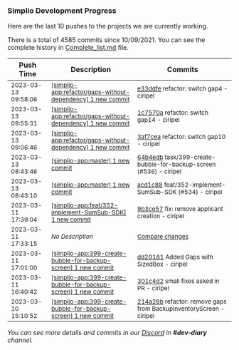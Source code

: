 
### Simplio Development Progress

Here are the last 10 pushes to the projects we are currently working.

There is a total of 4585 commits since 10/09/2021. You can see the complete history in
 [Complete_list.md](Complete_list.md) file.

| Push Time | Description | Commits |
| --- | --- | --- |
| <sub>2023-03-13 09:58:06</sub> | <sub>[[simplio-app:refactor/gaps\-without\-dependency] 1 new commit](https://github.com/SimplioOfficial/simplio-app/commit/e33ddfe1ab6934891814a5567bfdb60ed6428469)</sub> | <sub>[e33ddfe](https://github.com/SimplioOfficial/simplio-app/commit/e33ddfe1ab6934891814a5567bfdb60ed6428469) refactor: switch gap4 - ciripel</sub> |
| <sub>2023-03-13 09:55:31</sub> | <sub>[[simplio-app:refactor/gaps\-without\-dependency] 1 new commit](https://github.com/SimplioOfficial/simplio-app/commit/1c7570a8351df7e6cb9c69d80ee7ab873424a03c)</sub> | <sub>[1c7570a](https://github.com/SimplioOfficial/simplio-app/commit/1c7570a8351df7e6cb9c69d80ee7ab873424a03c) refactor: switch gap14 - ciripel</sub> |
| <sub>2023-03-13 09:06:46</sub> | <sub>[[simplio-app:refactor/gaps\-without\-dependency] 1 new commit](https://github.com/SimplioOfficial/simplio-app/commit/3af7cea3d78402c459649c87924638d11402d42f)</sub> | <sub>[3af7cea](https://github.com/SimplioOfficial/simplio-app/commit/3af7cea3d78402c459649c87924638d11402d42f) refactor: switch gap10 - ciripel</sub> |
| <sub>2023-03-13 08:43:46</sub> | <sub>[[simplio-app:master] 1 new commit](https://github.com/SimplioOfficial/simplio-app/commit/64b4edbda6aee1ebdfb1f55afed5db2e5c84601f)</sub> | <sub>[64b4edb](https://github.com/SimplioOfficial/simplio-app/commit/64b4edbda6aee1ebdfb1f55afed5db2e5c84601f) task/399-create-bubble-for-backup-screen (#536) - ciripel</sub> |
| <sub>2023-03-13 08:43:10</sub> | <sub>[[simplio-app:master] 1 new commit](https://github.com/SimplioOfficial/simplio-app/commit/acd1c88196bcb41b0909991398b111d9606a68ed)</sub> | <sub>[acd1c88](https://github.com/SimplioOfficial/simplio-app/commit/acd1c88196bcb41b0909991398b111d9606a68ed) feat/352-implement-SumSub-SDK (#534) - ciripel</sub> |
| <sub>2023-03-11 17:39:04</sub> | <sub>[[simplio-app:feat/352\-implement\-SumSub\-SDK] 1 new commit](https://github.com/SimplioOfficial/simplio-app/commit/9b3ce578ddc3a8e53bd1aecf9d0df6489084988b)</sub> | <sub>[9b3ce57](https://github.com/SimplioOfficial/simplio-app/commit/9b3ce578ddc3a8e53bd1aecf9d0df6489084988b) fix: remove applicant creation - ciripel</sub> |
| <sub>2023-03-11 17:33:15</sub> | <sub>_No Description_</sub> | <sub>[Compare changes](https://github.com/SimplioOfficial/simplio-app/compare/73973882a708...481ead1daff5)</sub> |
| <sub>2023-03-11 17:01:00</sub> | <sub>[[simplio-app:399\-create\-bubble\-for\-backup\-screen] 1 new commit](https://github.com/SimplioOfficial/simplio-app/commit/dd20181ab4fad37359c9811cea159e903cedd38d)</sub> | <sub>[dd20181](https://github.com/SimplioOfficial/simplio-app/commit/dd20181ab4fad37359c9811cea159e903cedd38d) Added Gaps with SizedBox - ciripel</sub> |
| <sub>2023-03-11 16:40:42</sub> | <sub>[[simplio-app:399\-create\-bubble\-for\-backup\-screen] 1 new commit](https://github.com/SimplioOfficial/simplio-app/commit/301c4d2cb601ecb1094f9542b0d56b9867c3e3f1)</sub> | <sub>[301c4d2](https://github.com/SimplioOfficial/simplio-app/commit/301c4d2cb601ecb1094f9542b0d56b9867c3e3f1) small fixes asked in PR - ciripel</sub> |
| <sub>2023-03-10 15:10:52</sub> | <sub>[[simplio-app:399\-create\-bubble\-for\-backup\-screen] 1 new commit](https://github.com/SimplioOfficial/simplio-app/commit/214a28bd60ba3e5af6ba4ae46eda4ba4e29f760a)</sub> | <sub>[214a28b](https://github.com/SimplioOfficial/simplio-app/commit/214a28bd60ba3e5af6ba4ae46eda4ba4e29f760a) refactor: remove gaps from BackupInventoryScreen - ciripel</sub> |

_You can see more details and commits in our [Discord](https://discord.gg/aKhjuwZmdP) in **#dev-diary** channel._
